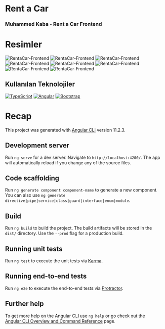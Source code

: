 # Rent a Car

### Muhammed Kaba - Rent a Car Frontend
# Resimler

![RentaCar-Frontend](https://i.imgur.com/FYNnrxN.png)
![RentaCar-Frontend](https://i.imgur.com/yRHT1zY.png)
![RentaCar-Frontend](https://i.imgur.com/PM0hx7m.png)
![RentaCar-Frontend](https://i.imgur.com/DWR11em.png)
![RentaCar-Frontend](https://i.imgur.com/nY4rqer.png)
![RentaCar-Frontend](https://i.imgur.com/43FemHi.png)
![RentaCar-Frontend](https://i.imgur.com/BNjCvEp.png)
![RentaCar-Frontend](https://i.imgur.com/GWY9y8q.png)

## Kullanılan Teknolojiler

[![TypeScript](https://img.shields.io/badge/TypeScript-007ACC?style=for-the-badge&logo=typescript&logoColor=white)](https://www.typescriptlang.org/)
[![Angular](https://img.shields.io/badge/Angular-DD0031?style=for-the-badge&logo=angular&logoColor=white)](https://angular.io/)
[![Bootstrap](https://img.shields.io/badge/Bootstrap-563D7C?style=for-the-badge&logo=bootstrap&logoColor=white)](https://getbootstrap.com/docs/)
# Recap

This project was generated with [Angular CLI](https://github.com/angular/angular-cli) version 11.2.3.

## Development server

Run `ng serve` for a dev server. Navigate to `http://localhost:4200/`. The app will automatically reload if you change any of the source files.

## Code scaffolding

Run `ng generate component component-name` to generate a new component. You can also use `ng generate directive|pipe|service|class|guard|interface|enum|module`.

## Build

Run `ng build` to build the project. The build artifacts will be stored in the `dist/` directory. Use the `--prod` flag for a production build.

## Running unit tests

Run `ng test` to execute the unit tests via [Karma](https://karma-runner.github.io).

## Running end-to-end tests

Run `ng e2e` to execute the end-to-end tests via [Protractor](http://www.protractortest.org/).

## Further help

To get more help on the Angular CLI use `ng help` or go check out the [Angular CLI Overview and Command Reference](https://angular.io/cli) page.
